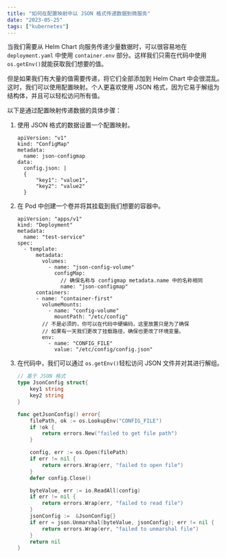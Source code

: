 ```yaml
---
title: "如何在配置映射中以 JSON 格式传递数据到微服务"
date: "2023-05-25"
tags: ["kubernetes"]
---
```

当我们需要从 Helm Chart 向服务传递少量数据时，可以很容易地在 `deployment.yaml` 中使用 `container.env` 部分。这样我们只需在代码中使用 `os.getEnv()`就能获取我们想要的值。

但是如果我们有大量的值需要传递，将它们全部添加到 Helm Chart 中会很混乱。这时，我们可以使用配置映射。个人更喜欢使用 JSON 格式，因为它易于解组为结构体，并且可以轻松访问所有值。

以下是通过配置映射传递数据的具体步骤：

1. 使用 JSON 格式的数据设置一个配置映射。

    ```helm
    apiVersion: "v1"
    kind: "ConfigMap"
    metadata:
      name: json-configmap
    data:
      config.json: |
      {
          "key1": "value1",
          "key2": "value2"
      }
    ```

2. 在 Pod 中创建一个卷并将其挂载到我们想要的容器中。

    ```helm
    apiVersion: "apps/v1"
    kind: "Deployment"
    metadata:
      name: "test-service"
    spec:
      - template:
          metadata:
            volumes:
              - name: "json-config-volume"
                configMap:
                  // 确保名称与 configmap metadata.name 中的名称相同
                  name: "json-configmap"
          containers:
          - name: "container-first"
            volumeMounts:
              - name: "config-volume"
                mountPath: "/etc/config"
            // 不是必须的，你可以在代码中硬编码，这里放置只是为了确保
            // 如果有一天我们更改了挂载路径，确保也更改了环境变量。
            env:
              - name: "CONFIG_FILE"
                value: "/etc/config/config.json"
    ```

3. 在代码中，我们可以通过 `os.getEnv()`轻松访问 JSON 文件并对其进行解组。

    ```go
    // 基于 JSON 格式
    type JsonConfig struct{
        key1 string
        key2 string
    }

    func getJsonConfig() error{
        filePath, ok := os.LookupEnv("CONFIG_FILE")
        if !ok {
            return errors.New("failed to get file path")
        }

        config, err := os.Open(filePath)
        if err != nil {
            return errors.Wrap(err, "failed to open file")
        }
        defer config.Close()

        byteValue, err := io.ReadAll(config)
        if err != nil {
            return errors.Wrap(err, "failed to read file")
        }
        jsonConfig :=  &JsonConfig{}
        if err = json.Unmarshal(byteValue, jsonConfig); err != nil {
            return errors.Wrap(err, "failed to unmarshal file")
        }
        return nil
    }
    ```

